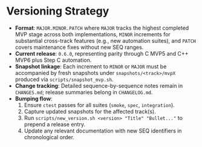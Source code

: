 # Versioning Strategy

- **Format**: `MAJOR.MINOR.PATCH` where `MAJOR` tracks the highest completed MVP stage across
  both implementations, `MINOR` increments for substantial cross-track features (e.g., new
  automation suites), and `PATCH` covers maintenance fixes without new SEQ ranges.
- **Current release**: `0.6.0`, representing parity through C MVP5 and C++ MVP6 plus Step C
  automation.
- **Snapshot linkage**: Each increment to `MINOR` or `MAJOR` must be accompanied by fresh
  snapshots under `snapshots/<track>/mvpX` produced via `scripts/snapshot_mvp.sh`.
- **Change tracking**: Detailed sequence-by-sequence notes remain in `CHANGES.md`; release
  summaries belong in `CHANGELOG.md`.
- **Bumping flow**:
  1. Ensure `ctest` passes for all suites (`smoke`, `spec`, `integration`).
  2. Capture updated snapshots for the affected track(s).
  3. Run `scripts/new_version.sh <version> "Title" "Bullet..."` to prepend a release entry.
  4. Update any relevant documentation with new SEQ identifiers in chronological order.
